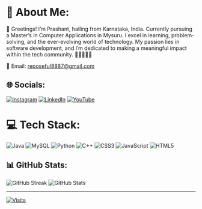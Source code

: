 # 💫 About Me:
👋 Greetings! I’m Prashant, hailing from Karnataka, India. Currently pursuing a Master’s in Computer Applications in Mysuru. I excel in learning, problem-solving, and the ever-evolving world of technology. My passion lies in software development, and I’m dedicated to making a meaningful impact within the tech community. 🌟👩‍💻👨‍💻

📧 Email: reposeful8887@gmail.com

## 🌐 Socials:
[![Instagram](https://img.shields.io/badge/Instagram-%23E4405F.svg?logo=Instagram&logoColor=white)](https://instagram.com/reposeful_prashant) [![LinkedIn](https://img.shields.io/badge/LinkedIn-%230077B5.svg?logo=linkedin&logoColor=white)](https://linkedin.com/in/c-prashant) [![YouTube](https://img.shields.io/badge/YouTube-%23FF0000.svg?logo=YouTube&logoColor=white)](https://youtube.com/@reposeful6430) 

# 💻 Tech Stack:
![Java](https://img.shields.io/badge/java-%23ED8B00.svg?style=flat&logo=openjdk&logoColor=white) ![MySQL](https://img.shields.io/badge/mysql-%2300000f.svg?style=flat&logo=mysql&logoColor=white) ![Python](https://img.shields.io/badge/python-3670A0?style=flat&logo=python&logoColor=ffdd54) ![C++](https://img.shields.io/badge/c++-%2300599C.svg?style=flat&logo=c%2B%2B&logoColor=white) ![CSS3](https://img.shields.io/badge/css3-%231572B6.svg?style=flat&logo=css3&logoColor=white) ![JavaScript](https://img.shields.io/badge/javascript-%23323330.svg?style=flat&logo=javascript&logoColor=%23F7DF1E) ![HTML5](https://img.shields.io/badge/html5-%23E34F26.svg?style=flat&logo=html5&logoColor=white)

## 📊 GitHub Stats:
![GitHub Streak](https://github-readme-streak-stats.herokuapp.com/?user=prashant-a-chavan&theme=radical&hide_border=true)
![GitHub Stats](https://github-readme-stats.vercel.app/api?username=prashant-a-chavan&theme=radical&hide_border=true&include_all_commits=true&count_private=false&show_icons=true&hide=contribs,issues)


---
[![Visits](https://visitcount.itsvg.in/api?id=prashant-a-chavan&icon=0&color=0)](https://visitcount.itsvg.in)
